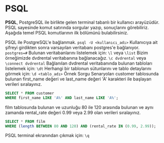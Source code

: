 # PSQL

**PSQL**, PostgreSQL ile birlikte gelen terminal tabanlı bir kullanıcı arayüzüdür. PSQL sayesinde komut satırında sorgular yazıp, sonuçlarını görebiliriz. Aşağıda temel PSQL komutlarının ilk bölümünü bulabilirsiniz.

PSQL ile PostgreSQL'e bağlanmak.
`psql -U <kullanıcı_adı>`
Kullanıcıya ait şifreyi girdikten sonra varsayılan veritabanı postgres'e bağlanıyor.
`postgres=#`
Bulunan veritabanlarını listelemek için:
`\l` veya `\list`
Bizim örneğimizde dvdrental veritabanına bağlanacağız.
`\c dvdrental` veya `\connect dvdrental`
Bağlanılan dvdrental veritabanında bulunan tabloları listelemek için:
`\dt`
Herhangi bir tablonun sütunlarını ve tablo detaylarını görmek için:
`\d <tablo_adı>`
Örnek Sorgu Senaryoları
customer tablosunda bulunan first_name değeri ve last_name değeri 'A' karakteri ile başlayan verileri sıralayınız.
```sql
SELECT * FROM customer
WHERE first_name LIKE 'A%' AND last_name LIKE 'A%';
```
film tablosunda bulunan ve uzunluğu 80 ile 120 arasında bulunan ve aynı zamanda rental_rate değeri 0.99 veya 2.99 olan verileri sıralayınız.
```sql
SELECT * FROM film
WHERE (length BETWEEN 80 AND 120) AND (rental_rate IN (0.99, 2.99));
```
PSQL terminal ekranından çıkmak için:
`\q`